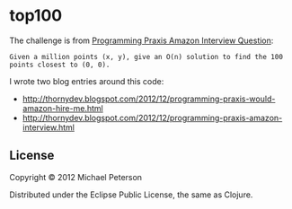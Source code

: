 # top100

The challenge is from [Programming Praxis Amazon Interview Question](http://programmingpraxis.com/2012/11/27/amazon-interview-question/):

    Given a million points (x, y), give an O(n) solution to find the 100 points closest to (0, 0).


I wrote two blog entries around this code: 

* http://thornydev.blogspot.com/2012/12/programming-praxis-would-amazon-hire-me.html
* http://thornydev.blogspot.com/2012/12/programming-praxis-amazon-interview.html

## License

Copyright © 2012 Michael Peterson

Distributed under the Eclipse Public License, the same as Clojure.
